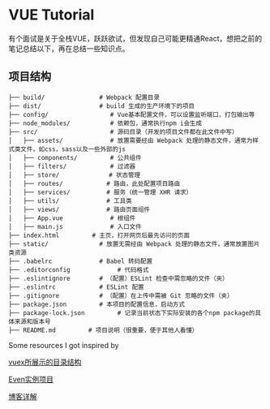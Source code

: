 # VUE Tutorial

有个面试是关于全栈VUE，跃跃欲试，但发现自己可能更精通React，想把之前的笔记总结以下，再在总结一些知识点。

## 项目结构

```shell
├── build/               # Webpack 配置目录
├── dist/                # build 生成的生产环境下的项目
├── config/         		# Vue基本配置文件，可以设置监听端口，打包输出等
├── node_modules/        	# 依赖包，通常执行npm i会生成
├── src/                 	# 源码目录（开发的项目文件都在此文件中写）
│   ├── assets/            	# 放置需要经由 Webpack 处理的静态文件，通常为样式类文件，如css，sass以及一些外部的js
│   ├── components/        	# 公共组件
│   ├── filters/           	# 过滤器
│   ├── store/    　　　　 	 # 状态管理
│   ├── routes/            # 路由，此处配置项目路由
│   ├── services/          # 服务（统一管理 XHR 请求）
│   ├── utils/             # 工具类
│   ├── views/             # 路由页面组件
│   ├── App.vue             # 根组件
│   ├── main.js             # 入口文件
├── index.html         # 主页，打开网页后最先访问的页面
├── static/              # 放置无需经由 Webpack 处理的静态文件，通常放置图片类资源
├── .babelrc             # Babel 转码配置
├── .editorconfig             # 代码格式
├── .eslintignore        # （配置）ESLint 检查中需忽略的文件（夹）
├── .eslintrc            # ESLint 配置
├── .gitignore           # （配置）在上传中需被 Git 忽略的文件（夹）
├── package.json         # 本项目的配置信息，启动方式
├── package-lock.json         # 记录当前状态下实际安装的各个npm package的具体来源和版本号
├── README.md         # 项目说明（很重要，便于其他人看懂）
```

Some resources I got inspired by

[vuex所展示的目录结构](https://vuex.vuejs.org/en/structure.html)

[Even实例项目](https://github.com/vuejs/vue-hackernews-2.0/tree/master/src)

[博客详解](https://www.cnblogs.com/chenleideblog/p/10432375.html)

## 